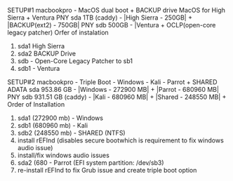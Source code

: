 SETUP#1 macbookpro - MacOS dual boot + BACKUP drive
MacOS for High Sierra + Ventura
PNY sda 1TB (caddy) - |High Sierra - 250GB| + |BACKUP(ext2) - 750GB| 
PNY sdb 500GB - |Ventura + OCLP(open-core legacy patcher)
Orfer of instalation
1. sda1 High Sierra
2. sda2 BACKUP Drive
3. sdb - Open-Core Legacy Patcher to sb1
4. sdb1 - Ventura 


SETUP#2 macbookpro - Triple Boot - Windows - Kali - Parrot + SHARED
ADATA sda 953.86 GB - |Windows - 272900 MB| + |Parrot - 680960 MB| 
PNY sdb 931.51 GB (caddy) - |Kali - 680960 MB| + |Shared - 248550 MB| +
Order of Installation
1. sda1 (272900 mb) - Windows
2. sdb1 (680960 mb) - Kali
3. sdb2 (248550 mb) - SHARED (NTFS)
4. install rEFInd (disables secure bootwhich is requirement to fix windows audio issue)
5. install/fix windows audio issues
6. sda2 (680 - Parrot (EFI system partition: /dev/sb3)
7.  re-install rEFInd to fix Grub issue and create triple boot option
